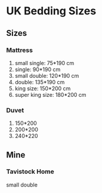 # UK Bedding Sizes
## Sizes
### Mattress
1. small single: 75*190 cm
2. single: 90*190 cm
3. small double: 120*190 cm
4. double: 135*190 cm
5. king size: 150*200 cm
6. super king size: 180*200 cm

### Duvet
1. 150*200
2. 200*200
3. 240*220

## Mine
### Tavistock Home
small double
